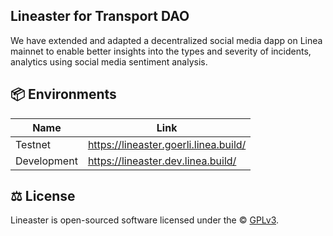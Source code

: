 
##  Lineaster for Transport DAO

We have extended and adapted a decentralized social media dapp on Linea mainnet to enable better insights into the types and severity of incidents, analytics using social media sentiment analysis. 

## 📦 Environments

| Name        | Link                                  |
| ----------- | ------------------------------------- |
| Testnet     | https://lineaster.goerli.linea.build/ |
| Development | https://lineaster.dev.linea.build/    |


## ⚖️ License

Lineaster is open-sourced software licensed under the © [GPLv3](LICENSE).
